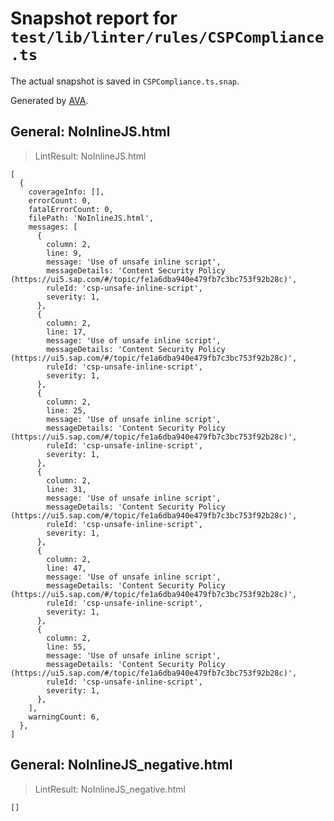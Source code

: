 # Snapshot report for `test/lib/linter/rules/CSPCompliance.ts`

The actual snapshot is saved in `CSPCompliance.ts.snap`.

Generated by [AVA](https://avajs.dev).

## General: NoInlineJS.html

> LintResult: NoInlineJS.html

    [
      {
        coverageInfo: [],
        errorCount: 0,
        fatalErrorCount: 0,
        filePath: 'NoInlineJS.html',
        messages: [
          {
            column: 2,
            line: 9,
            message: 'Use of unsafe inline script',
            messageDetails: 'Content Security Policy (https://ui5.sap.com/#/topic/fe1a6dba940e479fb7c3bc753f92b28c)',
            ruleId: 'csp-unsafe-inline-script',
            severity: 1,
          },
          {
            column: 2,
            line: 17,
            message: 'Use of unsafe inline script',
            messageDetails: 'Content Security Policy (https://ui5.sap.com/#/topic/fe1a6dba940e479fb7c3bc753f92b28c)',
            ruleId: 'csp-unsafe-inline-script',
            severity: 1,
          },
          {
            column: 2,
            line: 25,
            message: 'Use of unsafe inline script',
            messageDetails: 'Content Security Policy (https://ui5.sap.com/#/topic/fe1a6dba940e479fb7c3bc753f92b28c)',
            ruleId: 'csp-unsafe-inline-script',
            severity: 1,
          },
          {
            column: 2,
            line: 31,
            message: 'Use of unsafe inline script',
            messageDetails: 'Content Security Policy (https://ui5.sap.com/#/topic/fe1a6dba940e479fb7c3bc753f92b28c)',
            ruleId: 'csp-unsafe-inline-script',
            severity: 1,
          },
          {
            column: 2,
            line: 47,
            message: 'Use of unsafe inline script',
            messageDetails: 'Content Security Policy (https://ui5.sap.com/#/topic/fe1a6dba940e479fb7c3bc753f92b28c)',
            ruleId: 'csp-unsafe-inline-script',
            severity: 1,
          },
          {
            column: 2,
            line: 55,
            message: 'Use of unsafe inline script',
            messageDetails: 'Content Security Policy (https://ui5.sap.com/#/topic/fe1a6dba940e479fb7c3bc753f92b28c)',
            ruleId: 'csp-unsafe-inline-script',
            severity: 1,
          },
        ],
        warningCount: 6,
      },
    ]

## General: NoInlineJS_negative.html

> LintResult: NoInlineJS_negative.html

    []
